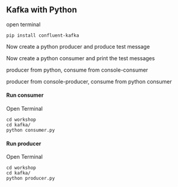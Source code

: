 ## Kafka with Python

open terminal

```
pip install confluent-kafka 
```

Now create a python producer and produce test message

Now create a python consumer and print the test messages

producer from python, consume from console-consumer

producer from console-producer, consume from python consumer


#### Run consumer

Open Terminal

```
cd workshop
cd kafka/
python consumer.py 
```



#### Run producer

Open Terminal

```
cd workshop
cd kafka/
python producer.py 
```